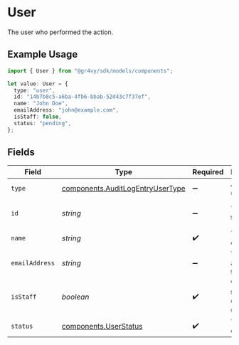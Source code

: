 # User

The user who performed the action.

## Example Usage

```typescript
import { User } from "@gr4vy/sdk/models/components";

let value: User = {
  type: "user",
  id: "14b7b8c5-a6ba-4fb6-bbab-52d43c7f37ef",
  name: "John Doe",
  emailAddress: "john@example.com",
  isStaff: false,
  status: "pending",
};
```

## Fields

| Field                                                                                | Type                                                                                 | Required                                                                             | Description                                                                          | Example                                                                              |
| ------------------------------------------------------------------------------------ | ------------------------------------------------------------------------------------ | ------------------------------------------------------------------------------------ | ------------------------------------------------------------------------------------ | ------------------------------------------------------------------------------------ |
| `type`                                                                               | [components.AuditLogEntryUserType](../../models/components/auditlogentryusertype.md) | :heavy_minus_sign:                                                                   | Always `user`.                                                                       | user                                                                                 |
| `id`                                                                                 | *string*                                                                             | :heavy_minus_sign:                                                                   | The ID of the user.                                                                  | 14b7b8c5-a6ba-4fb6-bbab-52d43c7f37ef                                                 |
| `name`                                                                               | *string*                                                                             | :heavy_check_mark:                                                                   | The name of the user.                                                                | John Doe                                                                             |
| `emailAddress`                                                                       | *string*                                                                             | :heavy_minus_sign:                                                                   | The email address for this user.                                                     | john@example.com                                                                     |
| `isStaff`                                                                            | *boolean*                                                                            | :heavy_check_mark:                                                                   | Whether this is a Gr4vy staff user.                                                  | false                                                                                |
| `status`                                                                             | [components.UserStatus](../../models/components/userstatus.md)                       | :heavy_check_mark:                                                                   | The status of the user.                                                              |                                                                                      |